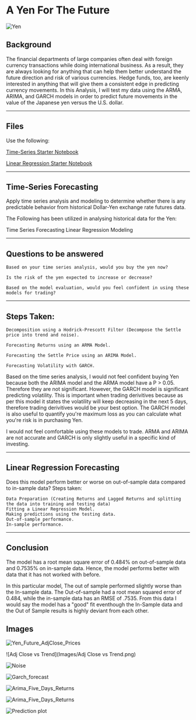 # A Yen For The Future

![Yen](Images/Yen.png)

## Background

The financial departments of large companies often deal with foreign currency transactions while doing international business. As a result, they are always looking for anything that can help them better understand the future direction and risk of various currencies. Hedge funds, too, are keenly interested in anything that will give them a consistent edge in predicting currency movements. In this Analysis, I will test my data using the ARMA, 
ARIMA, and GARCH models in order to predict future movements in the value of the Japanese yen versus the U.S. dollar.

---

## Files

Use the following:

[Time-Series Starter Notebook](./TimeSeriesAnalysis.ipynb)

[Linear Regression Starter Notebook](./RegressionAnalysis.ipynb)


---

## Time-Series Forecasting

Apply time series analysis and modeling to determine whether there is any predictable behavior from historical Dollar-Yen exchange rate futures data.

The Following has been utilized in analysing historical data for the Yen:

Time Series Forecasting Linear Regression Modeling

---

## Questions to be answered

    Based on your time series analysis, would you buy the yen now?
    
    Is the risk of the yen expected to increase or decrease?
    
    Based on the model evaluation, would you feel confident in using these models for trading?

---

## Steps Taken:

    Decomposition using a Hodrick-Prescott Filter (Decompose the Settle price into trend and noise).
    
    Forecasting Returns using an ARMA Model.
    
    Forecasting the Settle Price using an ARIMA Model.
    
    Forecasting Volatility with GARCH.
    
    
    
Based on the time series analysis, I would not feel confident buying Yen because both the ARIMA model and the ARMA model have a P > 0.05. Therefore they are not significant. However, the GARCH model is significant predicting volatility. This is important when trading derivitives because as per this model it states the volatility will keep decreasing in the next 5 days, therefore trading derivitives would be your best option. The GARCH model is also useful to quantify you're maximum loss as you can calculate what you're risk is in purchasing Yen.

I would not feel comfortable using these models to trade. ARMA and ARIMA are not accurate and GARCH is only slightly useful in a specific kind of investing.

---

## Linear Regression Forecasting

Does this model perform better or worse on out-of-sample data compared to in-sample data?
Steps taken:

    Data Preparation (Creating Returns and Lagged Returns and splitting the data into training and testing data)
    Fitting a Linear Regression Model.
    Making predictions using the testing data.
    Out-of-sample performance.
    In-sample performance.

---

## Conclusion


The model has a root mean square error of 0.484% on out-of-sample data and 0.7535% on in-sample data. Hence, the model performs better with data that it has not worked with before.

In this particular model, The out of sample performed slightly worse than the In-sample data. The Out-of-sample had a root mean squared error of 0.484, while the in-sample data has an RMSE of .7535. From this data I would say the model has a "good" fit eventhough the In-Sample data and the Out of Sample results is highly deviant from each other.


## Images

![Yen_Future_AdjClose_Prices](Images/Yen_Future_AdjClose_Prices.png)

![Adj Close vs Trend](Images/Adj Close vs Trend.png)

![Noise](Images/Noise.png)

![Garch_forecast](Images/Garch_forecast.png)

![Arima_Five_Days_Returns](Images/Arima_Five_Days_Returns.png)

![Arima_Five_Days_Returns](Images/Arima_Five_Days_Returns.png)

![Prediction plot](Images/Prediction_plot.png)
